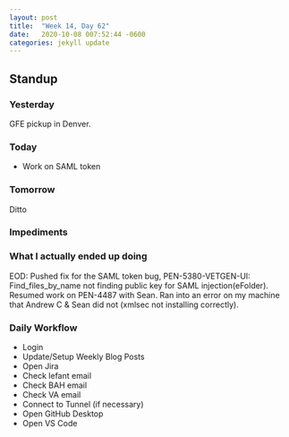 ```yaml
---
layout: post
title:  "Week 14, Day 62"
date:   2020-10-08 007:52:44 -0600
categories: jekyll update
---
```


## Standup
  
### Yesterday
GFE pickup in Denver.

### Today
* Work on SAML token
   
### Tomorrow
Ditto
 
### Impediments

### What I actually ended up doing
EOD: Pushed fix for the SAML token bug, PEN-5380-VETGEN-UI: Find_files_by_name not finding public key for SAML injection(eFolder). Resumed work on PEN-4487 with Sean. Ran into an error on my machine that Andrew C & Sean did not (xmlsec not installing correctly).  

### Daily Workflow
* Login
* Update/Setup Weekly Blog Posts
* Open Jira
* Check lefant email
* Check BAH email
* Check VA email
* Connect to Tunnel (if necessary)
* Open GitHub Desktop
* Open VS Code

